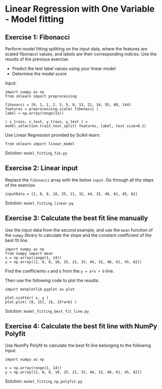 # Linear Regression with One Variable - Model fitting

## Exercise 1: Fibonacci

Perform model fitting splitting on the input data, where the features are scaled fibonacci values, and labels are their corresponding indices. Use the results of the previous exercise.

- Predict the test label values using your linear model
- Determine the model score

Input:

```
import numpy as np
from sklearn import preprocessing

fibonacci = [0, 1, 1, 2, 3, 5, 8, 13, 21, 34, 55, 89, 144]
features = preprocessing.scale( fibonacci )
label = np.array(range(13))

( x_train, x_test, y_train, y_test ) = model_selection.train_test_split( features, label, test_size=0.1)
```

Use Linear Regression provided by Scikit-learn:

```
from sklearn import linear_model
```

Solution: `model_fitting_fib.py`



## Exercise 2: Linear input


Replace the `fibonacci` array with the below `input`. Go through all the steps of the exercise.

```
inputData = [2, 8, 8, 18, 25, 21, 32, 44, 32, 48, 61, 45, 62]
```

Solution: `model_fitting_linear.py`


## Exercise 3: Calculate the best fit line manually

Use the input data from the second example, and use the `mean` function of the `numpy` library to calculate the slope and the constant coefficient of the best fit line.

```
import numpy as np
from numpy import mean
x = np.array(range(1, 14))
y = np.array([2, 8, 8, 18, 25, 21, 32, 44, 32, 48, 61, 45, 62])
```

Find the coefficients `a` and `b` from the `y = a*x + b` line.

Then use the following code to plot the results:

```
import matplotlib.pyplot as plot

plot.scatter( x, y )
plot.plot( [0, 15], [b, 15*a+b] )
```

Solution: `model_fitting_best_fit_line.py`


## Exercise 4: Calculate the best fit line with NumPy Polyfit

Use NumPy Polyfit to calculate the best fit line belonging to the following input:

```
import numpy as np 

x = np.array(range(1, 14)) 
y = np.array([2, 8, 8, 18, 25, 21, 32, 44, 32, 48, 61, 45, 62])
```

Solution: `model_fitting_np_polyfit.py`